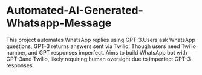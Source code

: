 # Automated-AI-Generated-Whatsapp-Message
This project automates WhatsApp replies using GPT-3.Users ask WhatsApp questions, GPT-3 returns answers sent via Twilio. Though users need Twilio number, and GPT responses imperfect. Aims to build WhatsApp bot with GPT-3and Twilio, likely requiring human oversight due to imperfect GPT-3 responses.
